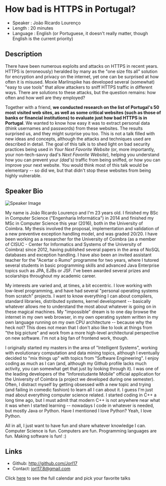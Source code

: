 How bad is HTTPS in Portugal?
========================

* Speaker   : João Ricardo Lourenço
* Length    : 20 minutes
* Language  : English (or Portuguese, it doesn't really matter, though English is the current priority)

Description
-----------

There have been numerous exploits and attacks on HTTPS in recent years. HTTPS is (erroneously) heralded by many as the "one size fits all" solution for encryption and privacy on the internet, yet one can be surprised at how often it is misused. Moxie Marlinspike has developed several (somewhat) "easy to use tools" that allow attackers to sniff HTTPS traffic in different ways. There are solutions to these attacks, but the question remains: how often and how well are they employed?

Together with a friend, **we conducted research on the list of Portugal's 50 most visited web sites, as well as some critical websites (such as those of banks or financial institutions) to evaluate just how bad HTTPS is in Portugal**. We wanted to know how easy it was to extract personal data (think usernames and passwords) from these websites. The results surprised us, and they might surprise you too. This is not a talk filled with new ideas and concepts, although the attacks and techniques used are described in detail. The goal of this talk is to shed light on bad security practices being used in _Your Next Favorite Website_ (or, more importantly, your non-tech-savvy dad's _Next Favorite Website_), helping you understand how you can prevent your _(dad's)_ traffic from being sniffed, or how you can improve your next website. You would think most of this talk would be elementary -- so did we, but that didn't stop these websites from being highly vulnerable.

Speaker Bio
-----------

![Speaker Image](https://avatars2.githubusercontent.com/u/1668225?v=3&s=400)

My name is João Ricardo Lourenço and I'm 23 years old. I finished my BSc in Computer Science ("Engenharia Informática") in 2014 and finished my MSc in Computer Science this year (2016), both in the University of Coimbra. My thesis involved the proposal, implementation and validation of a new preventive exception handling model, and was graded 20/20. I have been working as a researcher for the University of Coimbra (as a member of CISUC - Center for Informatics and Systems of the University of Coimbra) since 2012, having published several papers in the area of NoSQL databases and exception handling. I have also been an invited assistant teacher for the "Acertar o Rumo" programme for two years, where I tutored several students in basic programming skills and advanced Java Enterprise topics such as JPA, EJBs or JSF. I've been awarded several prizes and scolarships throughout my academic career.

My interests are varied and, at times, a bit eccentric. I love working with low-level programming, and have had several "personal operating systems from scratch" projects. I want to know everything I can about compilers, standard libraries, distributed systems, kernel development -- basically whatever allows me to understand the most about whatever is going on in these magical machines. My "impossible" dream is to one day browse the internet in my own web browser, in my own operating system written in my own language running on my own CPU architecture -- because why the heck not? This does not mean that I don't also like to look at things from "the big picture" and work from a more high-level architectural perspective on new software. I'm not a big fan of frontend work, though.

I originally started my masters in the area of "Intelligent Systems", working with evolutionary computation and data mining topics, although I eventually decided to "mix things up" with topics from "Software Engineering". I enjoy coding as much as I can (and, although my Github profile lacks much activity, you can somewhat get that just by looking through it). I was one of the leading developers of the "Inforestudante Mobile" official application for the University of Coimbra (a project we developed during one semester). Often, I distract myself by getting obsessed with a new topic and trying (and failing in comedic fashion) to learn all I can about it. I guess I'm just mad about everything computer science related. I started coding in C++ a long time ago, but I must admit that modern C++ is not anywhere near what it was when I started learning -- nowadays I code in whatever is needed, but mostly Java or Python. Have I mentioned I love Python? Yeah, I love Python.

All in all, I just want to have fun and share whatever knowledge I can. Computer Science is fun. Computers are fun. Programming languages are fun. Making software is fun! :)

Links
-----

* Github: http://github.com/Jorl17
* Contact: jorl17.8@gmail.com

Click [here][1] to see the full calendar and pick your favorite talks

[1]: https://pixels.camp/schedule/
